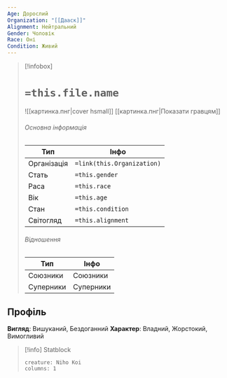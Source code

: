 ```yaml
---
Age: Дорослий
Organization: "[[Дааск]]"
Alignment: Нейтральний
Gender: Чоловік
Race: Оні
Condition: Живий
---
```

> [!infobox]
> # `=this.file.name`
> ![[картинка.пнг|cover hsmall]]
> [[картинка.пнг|Показати гравцям]]
> ###### Основна інформація
> Тип | Інфо |
> ---|---|
> Організація | `=link(this.Organization)` |
> Стать | `=this.gender` |
> Раса | `=this.race` |
> Вік | `=this.age` |
> Стан | `=this.condition` |
> Світогляд | `=this.alignment` |
> ###### Відношення
> Тип | Інфо |
> ---|---|
> Союзники | Союзники |
> Суперники | Суперники |

## Профіль
**Вигляд**: Вишуканий, Бездоганний
**Характер**: Владний, Жорстокий, Вимогливий

> [!info] Statblock
> ```statblock
> creature: Niho Koi
> columns: 1
> ```